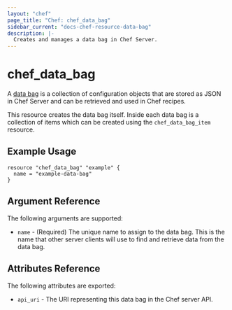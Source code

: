 ```yaml
---
layout: "chef"
page_title: "Chef: chef_data_bag"
sidebar_current: "docs-chef-resource-data-bag"
description: |-
  Creates and manages a data bag in Chef Server.
---
```


# chef_data_bag

A [data bag](http://docs.chef.io/data_bags.html) is a collection of
configuration objects that are stored as JSON in Chef Server and can be
retrieved and used in Chef recipes.

This resource creates the data bag itself. Inside each data bag is a collection
of items which can be created using the ``chef_data_bag_item`` resource.

## Example Usage

```hcl
resource "chef_data_bag" "example" {
  name = "example-data-bag"
}
```

## Argument Reference

The following arguments are supported:

* `name` - (Required) The unique name to assign to the data bag. This is the
  name that other server clients will use to find and retrieve data from the
  data bag.

## Attributes Reference

The following attributes are exported:

* `api_uri` - The URI representing this data bag in the Chef server API.
